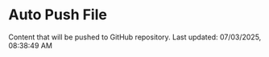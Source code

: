 # Auto Push File

Content that will be pushed to GitHub repository.
Last updated: 07/03/2025, 08:38:49 AM